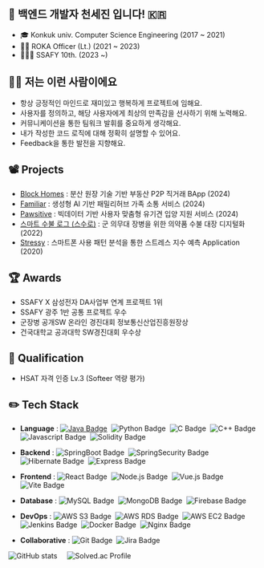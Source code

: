 ## 🌱 백엔드 개발자 천세진 입니다! 🇰🇷
- 🎓 Konkuk univ. Computer Science Engineering (2017 ~ 2021)
- 💂‍♂️ ROKA Officer (Lt.) (2021 ~ 2023)
- 🧑🏻‍💻 SSAFY 10th. (2023 ~)

## 🙌🏻 저는 이런 사람이에요
- 항상 긍정적인 마인드로 재미있고 행복하게 프로젝트에 임해요.
- 사용자를 정의하고, 해당 사용자에게 최상의 만족감을 선사하기 위해 노력해요.
- 커뮤니케이션을 통한 팀워크 발휘를 중요하게 생각해요.
- 내가 작성한 코드 로직에 대해 정확히 설명할 수 있어요.
- Feedback을 통한 발전을 지향해요.

## 📽️ Projects
- [Block Homes](https://github.com/Gamzas/block-homes) : 분산 원장 기술 기반 부동산 P2P 직거래 BApp (2024)
- [Familiar](https://github.com/ssaida-s003/familiar) : 생성형 AI 기반 패밀리허브 가족 소통 서비스 (2024)
- [Pawsitive](https://github.com/dog1people/pawsitive) : 빅데이터 기반 사용자 맞춤형 유기견 입양 지원 서비스 (2024)
- [스마트 수불 로그 (스수로)](https://github.com/osamhack2022-v2/APP_Seusuro_AutoMedic) : 군 의무대 장병을 위한 의약품 수불 대장 디지털화 (2022)
- [Stressy](https://github.com/GraduationProjectGang/Stressy_Final) : 스마트폰 사용 패턴 분석을 통한 스트레스 지수 예측 Application (2020)

## 🏆 Awards
- SSAFY X 삼성전자 DA사업부 연계 프로젝트 1위
- SSAFY 광주 1반 공통 프로젝트 우수
- 군장병 공개SW 온라인 경진대회 정보통신산업진흥원장상
- 건국대학교 공과대학 SW경진대회 우수상

## 📄 Qualification
- HSAT 자격 인증 Lv.3 (Softeer 역량 평가)

## ✏️ **Tech Stack** 

- **Language** : 
[![Java Badge](https://img.shields.io/badge/Java-007396?style=flat&logo=java&logoColor=white)](https://github.com/sejinnnnnn/Algo)&nbsp;
![Python Badge](https://img.shields.io/badge/Python-3776AB?style=flat&logo=python&logoColor=white)&nbsp;
![C Badge](https://img.shields.io/badge/C-A8B9CC?style=flat&logo=c&logoColor=white)&nbsp;
![C++ Badge](https://img.shields.io/badge/C++-00599C?style=flat&logo=cplusplus&logoColor=white)&nbsp;
![Javascript Badge](https://img.shields.io/badge/Javascript-F7DF1E?style=flat&logo=javascript&logoColor=white)&nbsp;
![Solidity Badge](https://img.shields.io/badge/Solidity-363636?style=flat&logo=solidity)

- **Backend** : 
![SpringBoot Badge](https://img.shields.io/badge/Spring%20Boot-6DB33F?style=flat&logo=springboot&logoColor=white)&nbsp;
![SpringSecurity Badge](https://img.shields.io/badge/Spring%20Security-6DB33F?style=flat&logo=springsecurity&logoColor=white)&nbsp;
![Hibernate Badge](https://img.shields.io/badge/Hibernate-59666C?style=flat&logo=hibernate)&nbsp;
![Express Badge](https://img.shields.io/badge/Express.js-000000?style=flat&logo=express)

- **Frontend** :
![React Badge](https://img.shields.io/badge/React-61DAFB?style=flat&logo=react&logoColor=black)&nbsp;
![Node.js Badge](https://img.shields.io/badge/Node.js-339933?style=flat&logo=node.js&logoColor=white)&nbsp;
![Vue.js Badge](https://img.shields.io/badge/Vue.js-4FC08D?style=flat&logo=vue.js&logoColor=white)&nbsp;
![Vite Badge](https://img.shields.io/badge/Vite-646CFF?style=flat&logo=vite&logoColor=white)

- **Database** : 
![MySQL Badge](https://img.shields.io/badge/MySQL-4479A1?style=flat&logo=MySQL&logoColor=white)&nbsp;
![MongoDB Badge](https://img.shields.io/badge/MongoDB-47A248?style=flat&logo=mongodb&logoColor=white)&nbsp;
![Firebase Badge](https://img.shields.io/badge/Firebase-FFCA28?style=flat&logo=firebase&logoColor=white)

- **DevOps** : 
![AWS S3 Badge](https://img.shields.io/badge/AWS%20S3-569A31?style=flat&logo=amazons3&logoColor=white)&nbsp; 
![AWS RDS Badge](https://img.shields.io/badge/Amazon%20RDS-527FFF?style=flat&logo=amazonrds&logoColor=white)&nbsp; 
![AWS EC2 Badge](https://img.shields.io/badge/AWS%20EC2-FF9900?style=flat&logo=amazonec2&logoColor=white)&nbsp; 
![Jenkins Badge](https://img.shields.io/badge/Jenkins-D24939?style=flat&logo=jenkins&logoColor=white)&nbsp;
![Docker Badge](https://img.shields.io/badge/Docker-2496ED?style=flat&logo=Docker&logoColor=white)&nbsp; 
![Nginx Badge](https://img.shields.io/badge/NGINX-009639?style=flat&logo=NGINX&logoColor=white)&nbsp; 

- **Collaborative** : 
![Git Badge](https://img.shields.io/badge/Git-F05032?style=flat&logo=git&logoColor=white)&nbsp; 
![Jira Badge](https://img.shields.io/badge/Jira-0052CC?style=flat&logo=jira&logoColor=white)&nbsp; 


![GitHub stats](https://github-readme-stats.vercel.app/api?username=sejinnnnnn&show_icons=true) &nbsp;&nbsp;&nbsp; ![Solved.ac Profile](http://mazassumnida.wtf/api/generate_badge?boj=sejinnnnnn)    
